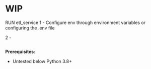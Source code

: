 # WIP

RUN etl_service
1 - Configure env through environment variables or configuring the .env file

2 - 
```

```

**Prerequisites**:

- Untested below Python 3.8+